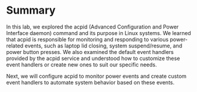 # Summary

In this lab, we explored the acpid (Advanced Configuration and Power Interface daemon) command and its purpose in Linux systems. We learned that acpid is responsible for monitoring and responding to various power-related events, such as laptop lid closing, system suspend/resume, and power button presses. We also examined the default event handlers provided by the acpid service and understood how to customize these event handlers or create new ones to suit our specific needs.

Next, we will configure acpid to monitor power events and create custom event handlers to automate system behavior based on these events.
